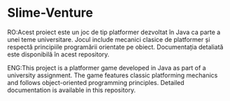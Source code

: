# Slime-Venture
RO:Acest proiect este un joc de tip platformer dezvoltat în Java ca parte a unei teme universitare. Jocul include mecanici clasice de platformer și respectă principiile programării orientate pe obiect. Documentația detaliată este disponibilă în acest repository.

ENG:This project is a platformer game developed in Java as part of a university assignment. The game features classic platforming mechanics and follows object-oriented programming principles. Detailed documentation is available in this repository.

